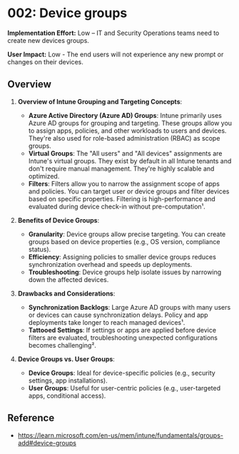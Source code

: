 # 002: Device groups

**Implementation Effort:** Low – IT and Security Operations teams need to create new devices groups.

**User Impact:** Low - The end users will not experience any new prompt or changes on their devices.

## Overview
1. **Overview of Intune Grouping and Targeting Concepts**:
   - **Azure Active Directory (Azure AD) Groups**: Intune primarily uses Azure AD groups for grouping and targeting. These groups allow you to assign apps, policies, and other workloads to users and devices. They're also used for role-based administration (RBAC) as scope groups.
   - **Virtual Groups**: The "All users" and "All devices" assignments are Intune's virtual groups. They exist by default in all Intune tenants and don't require manual management. They're highly scalable and optimized.
   - **Filters**: Filters allow you to narrow the assignment scope of apps and policies. You can target user or device groups and filter devices based on specific properties. Filtering is high-performance and evaluated during device check-in without pre-computation¹.

2. **Benefits of Device Groups**:
   - **Granularity**: Device groups allow precise targeting. You can create groups based on device properties (e.g., OS version, compliance status).
   - **Efficiency**: Assigning policies to smaller device groups reduces synchronization overhead and speeds up deployments.
   - **Troubleshooting**: Device groups help isolate issues by narrowing down the affected devices.

3. **Drawbacks and Considerations**:
   - **Synchronization Backlogs**: Large Azure AD groups with many users or devices can cause synchronization delays. Policy and app deployments take longer to reach managed devices¹.
   - **Tattooed Settings**: If settings or apps are applied before device filters are evaluated, troubleshooting unexpected configurations becomes challenging².

4. **Device Groups vs. User Groups**:
   - **Device Groups**: Ideal for device-specific policies (e.g., security settings, app installations).
   - **User Groups**: Useful for user-centric policies (e.g., user-targeted apps, conditional access).

## Reference

* https://learn.microsoft.com/en-us/mem/intune/fundamentals/groups-add#device-groups

